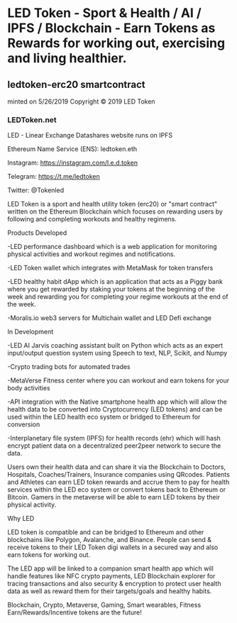 # LED Token - Sport & Health / AI / IPFS / Blockchain - Earn Tokens as Rewards for working out, exercising and living healthier.
## ledtoken-erc20 smartcontract
minted on 5/26/2019
Copyright © 2019 LED Token


### LEDToken.net
LED - Linear Exchange Datashares
website runs on IPFS

Ethereum Name Service (ENS):
ledtoken.eth

Instagram: https://instagram.com/l.e.d.token

Telegram: 
https://t.me/ledtoken

Twitter:
@Tokenled


LED Token is a sport and health utility token (erc20) or "smart contract" written on the Ethereum Blockchain which focuses on rewarding users by following and completing workouts and healthy regimens.


Products Developed

-LED performance dashboard which is a web application for monitoring physical activities and workout regimes and notifications. 

-LED Token wallet which integrates with MetaMask for token transfers

-LED healthy habit dApp which is an application that acts as a Piggy bank where you get rewarded by staking your tokens at the beginning of the week and rewarding you for completing your regime workouts at the end of the week.

-Moralis.io web3 servers for Multichain wallet and LED Defi exchange



In Development

-LED AI Jarvis coaching assistant built on Python which acts as an expert input/output question system using Speech to text, NLP, Scikit, and Numpy

-Crypto trading bots for automated trades

-MetaVerse Fitness center where you can workout and earn tokens for your body activities

-API integration with the Native smartphone health app which will allow the health data to be converted into Cryptocurrency (LED tokens) and can be used within the LED health eco system or bridged to Ethereum for conversion

-Interplanetary file system (IPFS) for health records (ehr) which will hash encrypt patient data on a decentralized peer2peer network to secure the data. 


Users own their health data and can share it via the Blockchain to Doctors, Hospitals, Coaches/Trainers, Insurance companies using QRcodes. Patients and Athletes can earn LED token rewards and accrue them to pay for health services within the LED eco system or convert tokens back to Ethereum or Bitcoin. Gamers in the metaverse will be able to earn LED tokens by their physical activity.


Why LED

LED token is compatible and can be bridged to Ethereum and other blockchains like Polygon, Avalanche, and Binance. People can send & receive tokens to their LED Token digi wallets in a secured way and also earn tokens for working out. 

The LED app will be linked to a companion smart health app which will handle features like NFC crypto payments, LED Blockchain explorer for tracing transactions and also security & encryption to protect user health data as well as reward them for their targets/goals and healthy habits.

Blockchain, Crypto, Metaverse, Gaming, Smart wearables, Fitness Earn/Rewards/Incentive tokens are the future!
